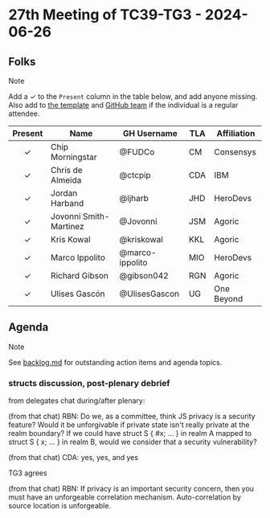 # 27th Meeting of TC39-TG3 - 2024-06-26

## Folks

> [!NOTE]
> Add a ✓ to the `Present` column in the table below, and add anyone missing. Also add to [the template](../template.md) and [GitHub team](https://github.com/orgs/tc39/teams/tg3) if the individual is a regular attendee.

| Present | Name                   | GH Username     | TLA | Affiliation |
| :-----: | ---------------------- | --------------- | --- | ----------- |
|    ✓    | Chip Morningstar       | @FUDCo          | CM  | Consensys   |
|    ✓    | Chris de Almeida       | @ctcpip         | CDA | IBM         |
|    ✓    | Jordan Harband         | @ljharb         | JHD | HeroDevs    |
|    ✓    | Jovonni Smith-Martinez | @Jovonni        | JSM | Agoric      |
|    ✓    | Kris Kowal             | @kriskowal      | KKL | Agoric      |
|    ✓    | Marco Ippolito         | @marco-ippolito | MIO | HeroDevs    |
|    ✓    | Richard Gibson         | @gibson042      | RGN | Agoric      |
|    ✓    | Ulises Gascón          | @UlisesGascon   | UG  | One Beyond  |

## Agenda

> [!NOTE]
> See [backlog.md](../backlog.md) for outstanding action items and agenda topics.

### structs discussion, post-plenary debrief

from delegates chat during/after plenary:

(from that chat) RBN: Do we, as a committee, think JS privacy is a security feature? Would it be unforgivable if private state isn't really private at the realm boundary? If we could have struct S { #x; ... } in realm A mapped to struct S { x; ... } in realm B, would we consider that a security vulnerability?

(from that chat) CDA: yes, yes, and yes

TG3 agrees

(from that chat) RBN: If privacy is an important security concern, then you must have an unforgeable correlation mechanism. Auto-correlation by source location is unforgeable.

